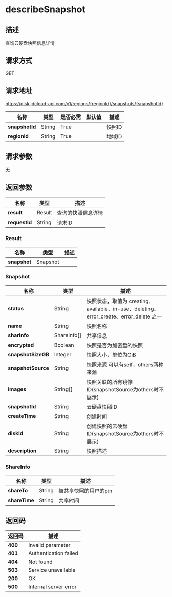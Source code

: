 # describeSnapshot


## 描述
查询云硬盘快照信息详情

## 请求方式
GET

## 请求地址
https://disk.jdcloud-api.com/v1/regions/{regionId}/snapshots/{snapshotId}

|名称|类型|是否必需|默认值|描述|
|---|---|---|---|---|
|**snapshotId**|String|True| |快照ID|
|**regionId**|String|True| |地域ID|

## 请求参数
无


## 返回参数
|名称|类型|描述|
|---|---|---|
|**result**|Result|查询的快照信息详情|
|**requestId**|String|请求ID|

### Result
|名称|类型|描述|
|---|---|---|
|**snapshot**|Snapshot| |
### Snapshot
|名称|类型|描述|
|---|---|---|
|**status**|String|快照状态，取值为 creating、available、in-use、deleting、error_create、error_delete 之一|
|**name**|String|快照名称|
|**sharInfo**|ShareInfo[]|共享信息|
|**encrypted**|Boolean|快照是否为加密盘的快照|
|**snapshotSizeGB**|Integer|快照大小，单位为GiB|
|**snapshotSource**|String|快照来源 可以有self，others两种来源|
|**images**|String[]|快照关联的所有镜像ID(snapshotSource为others时不展示)|
|**snapshotId**|String|云硬盘快照ID|
|**createTime**|String|创建时间|
|**diskId**|String|创建快照的云硬盘ID(snapshotSource为others时不展示)|
|**description**|String|快照描述|
### ShareInfo
|名称|类型|描述|
|---|---|---|
|**shareTo**|String|被共享快照的用户的pin|
|**shareTime**|String|共享时间|

## 返回码
|返回码|描述|
|---|---|
|**400**|Invalid parameter|
|**401**|Authentication failed|
|**404**|Not found|
|**503**|Service unavailable|
|**200**|OK|
|**500**|Internal server error|

